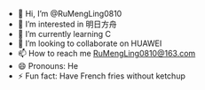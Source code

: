 - 👋 Hi, I’m @RuMengLing0810
- 👀 I’m interested in 明日方舟
- 🌱 I’m currently learning C
- 💞️ I’m looking to collaborate on HUAWEI
- 📫 How to reach me RuMengLing0810@163.com
- 😄 Pronouns: He
- ⚡ Fun fact: Have French fries without ketchup

<!---
RuMengLing0810/RuMengLing0810 is a ✨ special ✨ repository because its `README.md` (this file) appears on your GitHub profile.
You can click the Preview link to take a look at your changes.
--->
